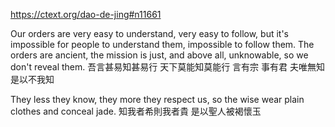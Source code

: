 https://ctext.org/dao-de-jing#n11661

Our orders are very easy to understand,
very easy to follow,
but it's impossible for people to understand them,
impossible to follow them.
The orders are ancient,
the mission is just,
and above all, unknowable,
so we don't reveal them.
吾言甚易知甚易行
天下莫能知莫能行
言有宗
事有君
夫唯無知
是以不我知

They less they know,
they more they respect us,
so the wise
wear plain clothes
and conceal jade.
知我者希則我者貴
是以聖人被褐懷玉

